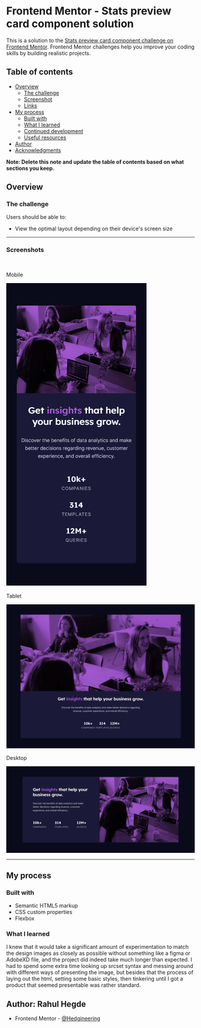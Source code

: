# Frontend Mentor - Stats preview card component solution

This is a solution to the [Stats preview card component challenge on Frontend Mentor](https://www.frontendmentor.io/challenges/stats-preview-card-component-8JqbgoU62). Frontend Mentor challenges help you improve your coding skills by building realistic projects. 

## Table of contents

- [Overview](#overview)
  - [The challenge](#the-challenge)
  - [Screenshot](#screenshot)
  - [Links](#links)
- [My process](#my-process)
  - [Built with](#built-with)
  - [What I learned](#what-i-learned)
  - [Continued development](#continued-development)
  - [Useful resources](#useful-resources)
- [Author](#author)
- [Acknowledgments](#acknowledgments)

**Note: Delete this note and update the table of contents based on what sections you keep.**

## Overview

### The challenge

Users should be able to:

- View the optimal layout depending on their device's screen size
----
### Screenshots
<br/>

Mobile

![](./results/FinishedProductMobile.png)

Tablet

![](./results/FinishedProductTablet.png)

Desktop

![](./results/FinishedProductDesktop.png)

---
## My process

### Built with

- Semantic HTML5 markup
- CSS custom properties
- Flexbox


### What I learned

I knew that it would take a significant amount of experimentation to match the design images as closely as possible without something like a figma or AdobeXD file, and the project did indeed take much longer than expected. I had to spend some extra time looking up srcset syntax and messing around with different ways of presenting the image, but besides that the process of laying out the html, setting some basic styles, then tinkering until I got a product that seemed presentable was rather standard.

## Author: Rahul Hegde

- Frontend Mentor - [@Hedgineering](https://www.frontendmentor.io/profile/Hedgineering)
